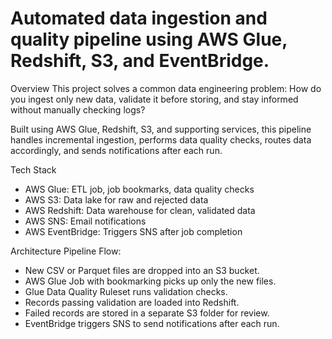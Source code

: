 # Automated data ingestion and quality pipeline using AWS Glue, Redshift, S3, and EventBridge.

Overview
This project solves a common data engineering problem:
How do you ingest only new data, validate it before storing, and stay informed  without manually checking logs?


Built using AWS Glue, Redshift, S3, and supporting services, this pipeline handles incremental ingestion, performs data quality checks, routes data accordingly, and sends notifications after each run.


Tech Stack
- AWS Glue:	ETL job, job bookmarks, data quality checks
- AWS S3: Data lake for raw and rejected data
- AWS Redshift: Data warehouse for clean, validated data
- AWS SNS: Email notifications
- AWS EventBridge: Triggers SNS after job completion


Architecture
Pipeline Flow:
- New CSV or Parquet files are dropped into an S3 bucket.
- AWS Glue Job with bookmarking picks up only the new files.
- Glue Data Quality Ruleset runs validation checks.
- Records passing validation are loaded into Redshift.
- Failed records are stored in a  separate S3 folder for review.
- EventBridge triggers SNS to send notifications after each run.
